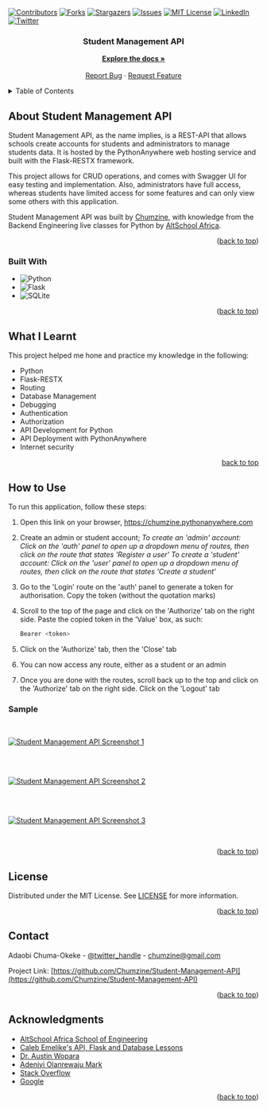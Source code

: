 
<!-- PROJECT SHIELDS -->

[![Contributors][contributors-shield]][contributors-url]
[![Forks][forks-shield]][forks-url]
[![Stargazers][stars-shield]][stars-url]
[![Issues][issues-shield]][issues-url]
[![MIT License][license-shield]][license-url]
[![LinkedIn][linkedin-shield]][linkedin-url]
[![Twitter][twitter-shield]][twitter-url]


<h3 align="center">Student Management API</h3>

  <p align="center">
    <a href="https://github.com/Chumzine/Student-Management-API"><strong>Explore the docs »</strong></a>
    <br />
    <br />
    <a href="https://github.com/Chumzine/repo_name/issues">Report Bug</a>
    ·
    <a href="https://github.com/Chumzine/repo_name/issues">Request Feature</a>
  </p>
</div>



<!-- TABLE OF CONTENTS -->
<details>
  <summary>Table of Contents</summary>
  <ol>
    <li>
      <a href="#about-the-project">About Student Management API</a>
      <ul>
        <li><a href="#built-with">Built With</a></li>
      </ul>
    </li>
    <li>
      <a href="#what-i-learnt">What I Learnt</a></li>
    <li>
      <a href="#how-to-use">How to Use</a>
      <ul>
        <li><a href="#sample">Sample</a></li>
      </ul>
    </li>
    <li><a href="#license">License</a></li>
    <li><a href="#contact">Contact</a></li>
    <li><a href="#acknowledgments">Acknowledgments</a></li>
  </ol>
</details>



<!-- ABOUT THE PROJECT -->
## About Student Management API

Student Management API, as the name implies, is a REST-API that allows schools create accounts for students and administrators to manage students data. It is hosted by the PythonAnywhere web hosting service and built with the Flask-RESTX framework. 

This project allows for CRUD operations, and comes with Swagger UI for easy testing and implementation. Also, administrators have full access, whereas students have limited access for some features and can only view some others with this application. 

Student Management API was built by <a href="https://github.com/Chumzine/">Chumzine</a>, with knowledge from the Backend Engineering live classes for Python by <a href="https://thealtschool.com/">AltSchool Africa</a>.

<p align="right">(<a href="#readme-top">back to top</a>)</p>



### Built With

* ![Python][python]
* ![Flask][flask]
* ![SQLite][sqlite]

<p align="right">(<a href="#readme-top">back to top</a>)</p>



<!-- What I Learnt from Building this Blog -->
## What I Learnt

This project helped me hone and practice my knowledge in the following:
* Python
* Flask-RESTX
* Routing
* Database Management
* Debugging
* Authentication
* Authorization
* API Development for Python
* API Deployment with PythonAnywhere
* Internet security

<p align="right"><a href="#readme-top">back to top</a></p>




<!-- HOW TO USE -->
## How to Use

To run this application, follow these steps:

1. Open this link on your browser, https://chumzine.pythonanywhere.com
   
2. Create an admin or student account;
   *To create an 'admin' account: Click on the 'auth' panel to open up a dropdown menu of routes, then click on the route that states 'Register a user'*
   *To create a 'student' account: Click on the 'user' panel to open up a dropdown menu of routes, then click on the route that states 'Create a student'*
   
3. Go to the 'Login' route on the 'auth' panel to generate a token for authorisation. Copy the token (without the quotation marks)
   
4. Scroll to the top of the page and click on the 'Authorize' tab on the right side. Paste the copied token in the 'Value' box, as such:
   ```sh
   Bearer <token>
   ```
   
5. Click on the 'Authorize' tab, then the 'Close' tab

6. You can now access any route, either as a student or an admin

7. Once you are done with the routes, scroll back up to the top and click on the 'Authorize' tab on the right side. Click on the 'Logout' tab


<!-- SAMPLE SCREENSHOTS -->
### Sample

<br />

[![Student Management API Screenshot 1][student-management-api-1]](https://github.com/Chumzine/Student-Management-API/blob/master/images/Student-Management-API(1).png)

<br/>
<br />

[![Student Management API Screenshot 2][student-management-api-2]](https://github.com/Chumzine/Student-Management-API/blob/master/images/Student-Management-API.png)

<br/>
<br />

[![Student Management API Screenshot 3][student-management-api-3]](https://github.com/Chumzine/Student-Management-API/blob/master/images/Student-Management-API2.png)

<br/>


<p align="right">(<a href="#readme-top">back to top</a>)</p>




<!-- LICENSE -->
## License

Distributed under the MIT License. See <a href="https://github.com/Chumzine/Student-Management-API/blob/master/LICENSE">LICENSE</a> for more information.

<p align="right">(<a href="#readme-top">back to top</a>)</p>



<!-- CONTACT -->
## Contact

Adaobi Chuma-Okeke - [@twitter_handle](https://twitter.com/chumzine) - chumzine@gmail.com

Project Link: [https://github.com/Chumzine/Student-Management-API](https://github.com/Chumzine/Student-Management-API)

<p align="right">(<a href="#readme-top">back to top</a>)</p>



<!-- ACKNOWLEDGMENTS -->
## Acknowledgments

* [AltSchool Africa School of Engineering](https://altschoolafrica.com/schools/engineering)
* [Caleb Emelike's API, Flask and Database Lessons](https://github.com/CalebEmelike)
* [Dr. Austin Wopara](https://github.com/Ze-Austin/altschool-python)
* [Adeniyi Olanrewaju Mark](https://github.com/engrmarkk)
* [Stack Overflow](https://stackoverflow.com/)
* [Google](https://google.com)

<p align="right">(<a href="#readme-top">back to top</a>)</p>



<!-- MARKDOWN LINKS & IMAGES -->
<!-- https://www.markdownguide.org/basic-syntax/#reference-style-links -->
[contributors-shield]: https://img.shields.io/github/contributors/Chumzine/Student-Management-API.svg?style=for-the-badge
[contributors-url]: https://github.com/Chumzine/Student-Management-API/graphs/contributors
[forks-shield]: https://img.shields.io/github/forks/Chumzine/Student-Management-API.svg?style=for-the-badge
[forks-url]: https://github.com/Chumzine/Student-Management-API/network/members
[stars-shield]: https://img.shields.io/github/stars/Chumzine/Student-Management-API.svg?style=for-the-badge
[stars-url]: https://github.com/Chumzine/Student-Management-API/stargazers
[issues-shield]: https://img.shields.io/github/issues/Chumzine/Student-Management-API.svg?style=for-the-badge
[issues-url]: https://github.com/Chumzine/Student-Management-API/issues
[license-shield]: https://img.shields.io/github/license/Chumzine/Student-Management-API.svg?style=for-the-badge
[license-url]: https://github.com/Chumzine/Student-Management-API/blob/master/LICENSE.txt
[linkedin-shield]: https://img.shields.io/badge/-LinkedIn-black.svg?style=for-the-badge&logo=linkedin&colorB=555
[linkedin-url]: https://linkedin.com/in/she-adaobi-chuma-okeke-3677a9140
[twitter-shield]: https://img.shields.io/badge/-@chumzine-1ca0f1?style=for-the-badge&logo=twitter&logoColor=white&link=https://twitter.com/chumzine
[twitter-url]: https://twitter.com/chumzine
[python]: https://img.shields.io/badge/python-3670A0?style=for-the-badge&logo=python&logoColor=ffdd54
[flask]: https://img.shields.io/badge/flask-%23000.svg?style=for-the-badge&logo=flask&logoColor=white
[sqlite]: https://img.shields.io/badge/sqlite-%2307405e.svg?style=for-the-badge&logo=sqlite&logoColor=white
[student-management-api-1]: https://github.com/Chumzine/Student-Management-API/blob/master/images/Student-Management-API(1).png
[student-management-api-2]: https://github.com/Chumzine/Student-Management-API/blob/master/images/Student-Management-API.png
[student-management-api-3]: https://github.com/Chumzine/Student-Management-API/blob/master/images/Student-Management-API2.png

